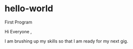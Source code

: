# hello-world
First Program

Hi Everyone , 

I am brushing up my skills so that I am ready for my next gig.
